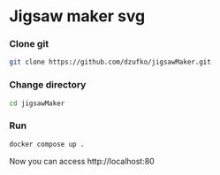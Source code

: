 # Jigsaw maker svg

### Clone git
```bash
git clone https://github.com/dzufko/jigsawMaker.git
```

### Change directory
```bash
cd jigsawMaker
```

### Run
```bash
docker compose up .
```

Now you can access http://localhost:80

